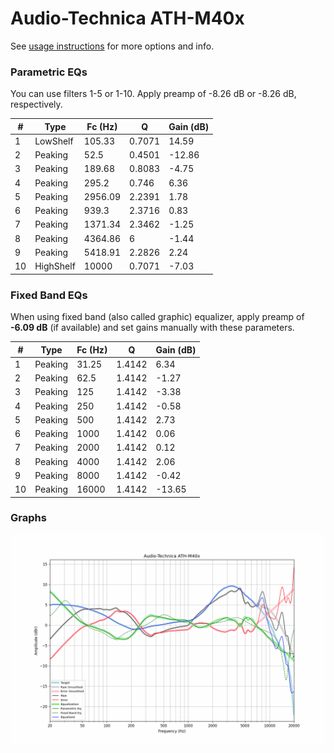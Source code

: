# Audio-Technica ATH-M40x
See [usage instructions](https://github.com/jaakkopasanen/AutoEq#usage) for more options and info.

### Parametric EQs
You can use filters 1-5 or 1-10. Apply preamp of -8.26 dB or -8.26 dB, respectively.

|   # | Type      |   Fc (Hz) |      Q |   Gain (dB) |
|-----|-----------|-----------|--------|-------------|
|   1 | LowShelf  |    105.33 | 0.7071 |       14.59 |
|   2 | Peaking   |     52.5  | 0.4501 |      -12.86 |
|   3 | Peaking   |    189.68 | 0.8083 |       -4.75 |
|   4 | Peaking   |    295.2  | 0.746  |        6.36 |
|   5 | Peaking   |   2956.09 | 2.2391 |        1.78 |
|   6 | Peaking   |    939.3  | 2.3716 |        0.83 |
|   7 | Peaking   |   1371.34 | 2.3462 |       -1.25 |
|   8 | Peaking   |   4364.86 | 6      |       -1.44 |
|   9 | Peaking   |   5418.91 | 2.2826 |        2.24 |
|  10 | HighShelf |  10000    | 0.7071 |       -7.03 |

### Fixed Band EQs
When using fixed band (also called graphic) equalizer, apply preamp of **-6.09 dB** (if available) and set gains manually with these parameters.

|   # | Type    |   Fc (Hz) |      Q |   Gain (dB) |
|-----|---------|-----------|--------|-------------|
|   1 | Peaking |     31.25 | 1.4142 |        6.34 |
|   2 | Peaking |     62.5  | 1.4142 |       -1.27 |
|   3 | Peaking |    125    | 1.4142 |       -3.38 |
|   4 | Peaking |    250    | 1.4142 |       -0.58 |
|   5 | Peaking |    500    | 1.4142 |        2.73 |
|   6 | Peaking |   1000    | 1.4142 |        0.06 |
|   7 | Peaking |   2000    | 1.4142 |        0.12 |
|   8 | Peaking |   4000    | 1.4142 |        2.06 |
|   9 | Peaking |   8000    | 1.4142 |       -0.42 |
|  10 | Peaking |  16000    | 1.4142 |      -13.65 |

### Graphs
![](./Audio-Technica%20ATH-M40x.png)
